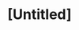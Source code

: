 ---
pid: llg98
title: "[Untitled]"
location_transcription: 
coordinates: "[-75.172403301971, 40.03324402495]"
zipcode: '19119'
gen_neighborhood: Northwest Philadelphia
neighborhood: Mount Airy
outside_phl: 
age: '14'
age_range: 13-19
instagram: 
image_file_name: llg_98.jpg
proposal_transcription: 
topic: Architecture,Environment,Unknown
topic_summary: 0, 0, 0
type: Conceptual
keywords_other: 
credit: Kylie Nohez
image_labels: 
twitter: 
facebook: 
permalink: "/monuments/llg98/"
layout: item-page
---